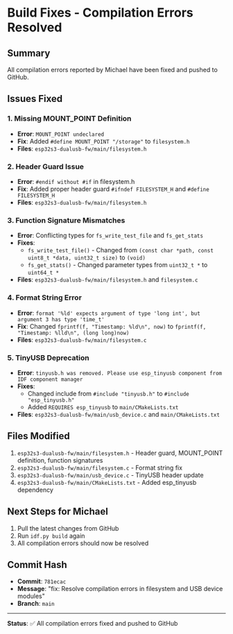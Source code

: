 # Build Fixes - Compilation Errors Resolved

## Summary
All compilation errors reported by Michael have been fixed and pushed to GitHub.

## Issues Fixed

### 1. **Missing MOUNT_POINT Definition**
- **Error**: `MOUNT_POINT undeclared`
- **Fix**: Added `#define MOUNT_POINT "/storage"` to `filesystem.h`
- **Files**: `esp32s3-dualusb-fw/main/filesystem.h`

### 2. **Header Guard Issue**
- **Error**: `#endif without #if` in filesystem.h
- **Fix**: Added proper header guard `#ifndef FILESYSTEM_H` and `#define FILESYSTEM_H`
- **Files**: `esp32s3-dualusb-fw/main/filesystem.h`

### 3. **Function Signature Mismatches**
- **Error**: Conflicting types for `fs_write_test_file` and `fs_get_stats`
- **Fixes**:
  - `fs_write_test_file()` - Changed from `(const char *path, const uint8_t *data, uint32_t size)` to `(void)`
  - `fs_get_stats()` - Changed parameter types from `uint32_t *` to `uint64_t *`
- **Files**: `esp32s3-dualusb-fw/main/filesystem.h` and `filesystem.c`

### 4. **Format String Error**
- **Error**: `format '%ld' expects argument of type 'long int', but argument 3 has type 'time_t'`
- **Fix**: Changed `fprintf(f, "Timestamp: %ld\n", now)` to `fprintf(f, "Timestamp: %lld\n", (long long)now)`
- **Files**: `esp32s3-dualusb-fw/main/filesystem.c`

### 5. **TinyUSB Deprecation**
- **Error**: `tinyusb.h was removed. Please use esp_tinyusb component from IDF component manager`
- **Fixes**:
  - Changed include from `#include "tinyusb.h"` to `#include "esp_tinyusb.h"`
  - Added `REQUIRES esp_tinyusb` to `main/CMakeLists.txt`
- **Files**: `esp32s3-dualusb-fw/main/usb_device.c` and `main/CMakeLists.txt`

## Files Modified
1. `esp32s3-dualusb-fw/main/filesystem.h` - Header guard, MOUNT_POINT definition, function signatures
2. `esp32s3-dualusb-fw/main/filesystem.c` - Format string fix
3. `esp32s3-dualusb-fw/main/usb_device.c` - TinyUSB header update
4. `esp32s3-dualusb-fw/main/CMakeLists.txt` - Added esp_tinyusb dependency

## Next Steps for Michael
1. Pull the latest changes from GitHub
2. Run `idf.py build` again
3. All compilation errors should now be resolved

## Commit Hash
- **Commit**: `781ecac`
- **Message**: "fix: Resolve compilation errors in filesystem and USB device modules"
- **Branch**: `main`

---

**Status**: ✅ All compilation errors fixed and pushed to GitHub

